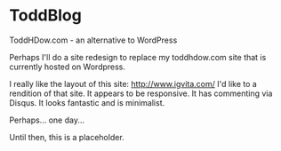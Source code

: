 ToddBlog
========

ToddHDow.com - an alternative to WordPress

Perhaps I'll do a site redesign to replace my toddhdow.com site that is currently hosted on Wordpress.

I really like the layout of this site:
http://www.igvita.com/
I'd like to a rendition of that site.
It appears to be responsive.
It has commenting via Disqus.
It looks fantastic and is minimalist.

Perhaps... one day...

Until then, this is a placeholder.
